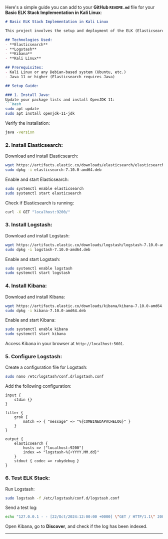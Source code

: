 Here's a simple guide you can add to your **GitHub `README.md`** file for your **Basic ELK Stack Implementation in Kali Linux**:

```markdown
# Basic ELK Stack Implementation in Kali Linux

This project involves the setup and deployment of the ELK (Elasticsearch, Logstash, Kibana) stack on Kali Linux for centralized logging and monitoring in a cybersecurity environment. It uses Elasticsearch to store and search logs, Logstash to collect and parse them, and Kibana to visualize the data.

## Technologies Used:
- **Elasticsearch**
- **Logstash**
- **Kibana**
- **Kali Linux**

## Prerequisites:
- Kali Linux or any Debian-based system (Ubuntu, etc.)
- Java 11 or higher (Elasticsearch requires Java)

## Setup Guide:

### 1. Install Java:
Update your package lists and install OpenJDK 11:
```bash
sudo apt update
sudo apt install openjdk-11-jdk
```
Verify the installation:
```bash
java -version
```

### 2. Install Elasticsearch:
Download and install Elasticsearch:
```bash
wget https://artifacts.elastic.co/downloads/elasticsearch/elasticsearch-7.10.0-amd64.deb
sudo dpkg -i elasticsearch-7.10.0-amd64.deb
```
Enable and start Elasticsearch:
```bash
sudo systemctl enable elasticsearch
sudo systemctl start elasticsearch
```
Check if Elasticsearch is running:
```bash
curl -X GET "localhost:9200/"
```

### 3. Install Logstash:
Download and install Logstash:
```bash
wget https://artifacts.elastic.co/downloads/logstash/logstash-7.10.0-amd64.deb
sudo dpkg -i logstash-7.10.0-amd64.deb
```
Enable and start Logstash:
```bash
sudo systemctl enable logstash
sudo systemctl start logstash
```

### 4. Install Kibana:
Download and install Kibana:
```bash
wget https://artifacts.elastic.co/downloads/kibana/kibana-7.10.0-amd64.deb
sudo dpkg -i kibana-7.10.0-amd64.deb
```
Enable and start Kibana:
```bash
sudo systemctl enable kibana
sudo systemctl start kibana
```
Access Kibana in your browser at `http://localhost:5601`.

### 5. Configure Logstash:
Create a configuration file for Logstash:
```bash
sudo nano /etc/logstash/conf.d/logstash.conf
```
Add the following configuration:
```plaintext
input {
    stdin {}
}

filter {
    grok {
        match => { "message" => "%{COMBINEDAPACHELOG}" }
    }
}

output {
    elasticsearch {
        hosts => ["localhost:9200"]
        index => "logstash-%{+YYYY.MM.dd}"
    }
    stdout { codec => rubydebug }
}
```

### 6. Test ELK Stack:
Run Logstash:
```bash
sudo logstash -f /etc/logstash/conf.d/logstash.conf
```
Send a test log:
```bash
echo "127.0.0.1 - - [22/Oct/2024:12:00:00 +0000] \"GET / HTTP/1.1\" 200 1234" | sudo logstash -f /etc/logstash/conf.d/logstash.conf
```
Open Kibana, go to **Discover**, and check if the log has been indexed.

---
